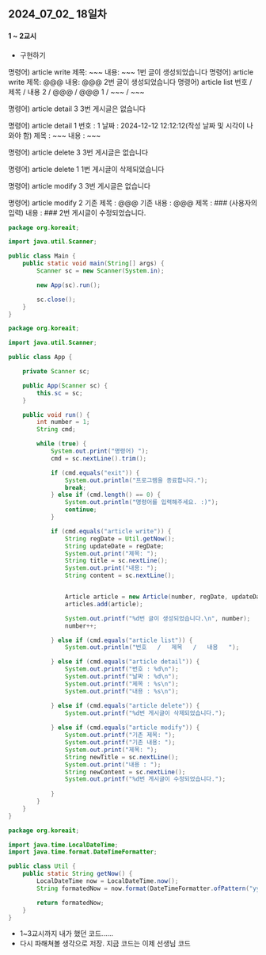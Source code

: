 ## 2024_07_02_ 18일차
#### 1 ~ 2교시
- 구현하기


명령어) article write
제목: ~~~
내용: ~~~
1번 글이 생성되었습니다
명령어) article write
제목: @@@
내용: @@@
2번 글이 생성되었습니다
명령어) article list
번호  /  제목  / 내용
2   /   @@@ /  @@@
1   /   ~~~ /  ~~~

명령어) article detail 3
3번 게시글은 없습니다

명령어) article detail 1
번호 : 1
날짜 : 2024-12-12 12:12:12(작성 날짜 및 시각이 나와야 함)
제목 : ~~~
내용 : ~~~

명령어) article delete 3
3번 게시글은 없습니다

명령어) article delete 1
1번 게시글이 삭제되었습니다

명령어) article modify 3
3번 게시글은 없습니다

명령어) article modify 2
기존 제목 : @@@
기존 내용 : @@@
제목 : ### (사용자의 입력)
내용 : ###
2번 게시글이 수정되었습니다.



```java
package org.koreait;

import java.util.Scanner;

public class Main {
    public static void main(String[] args) {
        Scanner sc = new Scanner(System.in);

        new App(sc).run();

        sc.close();
    }
}
```

```java
package org.koreait;

import java.util.Scanner;

public class App {

    private Scanner sc;

    public App(Scanner sc) {
        this.sc = sc;
    }

    public void run() {
        int number = 1;
        String cmd;

        while (true) {
            System.out.print("명령어) ");
            cmd = sc.nextLine().trim();

            if (cmd.equals("exit")) {
                System.out.println("프로그램을 종료합니다.");
                break;
            } else if (cmd.length() == 0) {
                System.out.println("명령어를 입력해주세요. :)");
                continue;
            }

            if (cmd.equals("article write")) {
                String regDate = Util.getNow();
                String updateDate = regDate;
                System.out.print("제목: ");
                String title = sc.nextLine();
                System.out.print("내용: ");
                String content = sc.nextLine();


                Article article = new Article(number, regDate, updateDate,  title, content);
                articles.add(article);

                System.out.printf("%d번 글이 생성되었습니다.\n", number);
                number++;

            } else if (cmd.equals("article list")) {
                System.out.println("번호   /   제목   /   내용   ");

            } else if (cmd.equals("article detail")) {
                System.out.printf("번호 : %d\n");
                System.out.printf("날짜 : %d\n");
                System.out.printf("제목 : %s\n");
                System.out.printf("내용 : %s\n");

            } else if (cmd.equals("article delete")) {
                System.out.printf("%d번 게시글이 삭제되었습니다.");
                
            } else if (cmd.equals("article modify")) {
                System.out.printf("기존 제목: ");
                System.out.printf("기존 내용: ");
                System.out.print("제목: ");
                String newTitle = sc.nextLine();
                System.out.print("내용 : ");
                String newContent = sc.nextLine();
                System.out.printf("%d번 게시글이 수정되었습니다.");
                
            }
        }
    }
}

```
```java
package org.koreait;

import java.time.LocalDateTime;
import java.time.format.DateTimeFormatter;

public class Util {
    public static String getNow() {
        LocalDateTime now = LocalDateTime.now();
        String formatedNow = now.format(DateTimeFormatter.ofPattern("yyyy년 MM월 dd일 HH시 mm분 ss초"));

        return formatedNow;
    }
}

```

- 1~3교시까지 내가 했던 코드......
- 다시 파해쳐볼 생각으로 저장. 지금 코드는 이제 선생님 코드